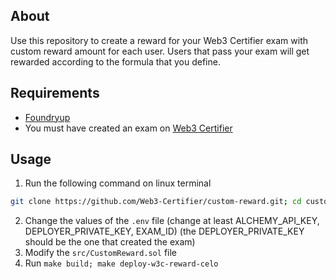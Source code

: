 ## About
Use this repository to create a reward for your Web3 Certifier exam with custom reward amount for each user. Users that pass your exam will get rewarded according to the formula that you define.

## Requirements
- [Foundryup](https://book.getfoundry.sh/getting-started/installation)
- You must have created an exam on [Web3 Certifier](https://web3certifier.com)

## Usage
1. Run the following command on linux terminal 
```bash
git clone https://github.com/Web3-Certifier/custom-reward.git; cd custom-reward; cp .env.example .env
```
2. Change the values of the `.env` file (change at least ALCHEMY_API_KEY, DEPLOYER_PRIVATE_KEY, EXAM_ID) (the DEPLOYER_PRIVATE_KEY should be the one that created the exam)
3. Modify the `src/CustomReward.sol` file
4. Run `make build; make deploy-w3c-reward-celo`
